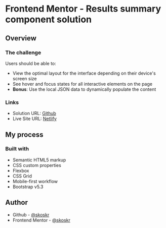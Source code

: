 # Frontend Mentor - Results summary component solution

## Overview

### The challenge

Users should be able to:

- View the optimal layout for the interface depending on their device's screen size
- See hover and focus states for all interactive elements on the page
- **Bonus**: Use the local JSON data to dynamically populate the content

### Links

- Solution URL: [Github](https://github.com/skoskr/Results-summary-component)
- Live Site URL: [Netlify](https://thunderous-fudge-734b18.netlify.app/)

## My process

### Built with

- Semantic HTML5 markup
- CSS custom properties
- Flexbox
- CSS Grid
- Mobile-first workflow
- Bootstrap v5.3

## Author

- Github - [@skoskr](https://github.com/skoskr)
- Frontend Mentor - [@skoskr](https://www.frontendmentor.io/profile/skoskr)